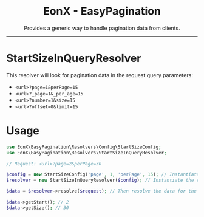 <div align="center">
    <h1>EonX - EasyPagination</h1>
    <p>Provides a generic way to handle pagination data from clients.</p>
</div>

---

# StartSizeInQueryResolver

This resolver will look for pagination data in the request query parameters:

- `<url>?page=1&perPage=15`
- `<url>?_page=1&_per_age=15`
- `<url>?number=1&size=15`
- `<url>?offset=0&limit=15`

# Usage

```php
use EonX\EasyPagination\Resolvers\Config\StartSizeConfig;
use EonX\EasyPagination\Resolvers\StartSizeInQueryResolver;

// Request: <url>?page=2&perPage=30

$config = new StartSizeConfig('page', 1, 'perPage', 15); // Instantiate config according to your needs
$resolver = new StartSizeInQueryResolver($config); // Instantiate the resolver with your config

$data = $resolver->resolve($request); // Then resolve the data for the given request

$data->getStart(); // 2
$data->getSize(); // 30
```
